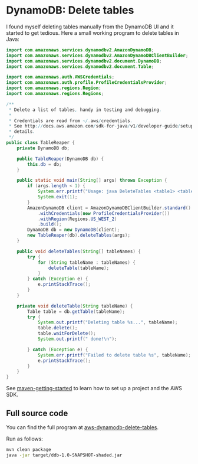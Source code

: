 # DynamoDB: Delete tables
I found myself deleting tables manually from the DynamoDB UI and it started to get tedious. Here a small working program to delete tables in Java:
```java
import com.amazonaws.services.dynamodbv2.AmazonDynamoDB;
import com.amazonaws.services.dynamodbv2.AmazonDynamoDBClientBuilder;
import com.amazonaws.services.dynamodbv2.document.DynamoDB;
import com.amazonaws.services.dynamodbv2.document.Table;

import com.amazonaws.auth.AWSCredentials;
import com.amazonaws.auth.profile.ProfileCredentialsProvider;
import com.amazonaws.regions.Region;
import com.amazonaws.regions.Regions;

/**
 * Delete a list of tables, handy in testing and debugging.
 *
 * Credentials are read from ~/.aws/credentials.
 * See http://docs.aws.amazon.com/sdk-for-java/v1/developer-guide/setup-credentials.html for more
 * details.
 */
public class TableReaper {
    private DynamoDB db;

    public TableReaper(DynamoDB db) {
        this.db = db;
    }

    public static void main(String[] args) throws Exception {
        if (args.length < 1) {
            System.err.printf("Usage: java DeleteTables <table1> <table2> ... <tableN>");
            System.exit(1);
        }
        AmazonDynamoDB client = AmazonDynamoDBClientBuilder.standard()
            .withCredentials(new ProfileCredentialsProvider())
            .withRegion(Regions.US_WEST_2)
            .build();
        DynamoDB db = new DynamoDB(client);
        new TableReaper(db).deleteTables(args);
    }

    public void deleteTables(String[] tableNames) {
        try {
            for (String tableName : tableNames) {
                deleteTable(tableName);
            }
        } catch (Exception e) {
            e.printStackTrace();
        }
    }

    private void deleteTable(String tableName) {
        Table table = db.getTable(tableName);
        try {
            System.out.printf("Deleting table %s...", tableName);
            table.delete();
            table.waitForDelete();
            System.out.printf(" done!\n");

        } catch (Exception e) {
            System.err.printf("Failed to delete table %s", tableName);
            e.printStackTrace();
        }
    }
}
```

See [maven-getting-started](/maven-getting-started) to learn how to set up a project and the AWS SDK.

## Full source code
You can find the full program at [aws-dynamodb-delete-tables](https://github.com/rendon/code-samples/tree/master/aws-dynamodb-delete-tables).

Run as follows:
```sh
mvn clean package
java -jar target/ddb-1.0-SNAPSHOT-shaded.jar
```
